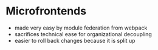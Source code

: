 # Microfrontends

- made very easy by module federation from webpack
- sacrifices technical ease for organizational decoupling
- easier to roll back changes because it is split up
